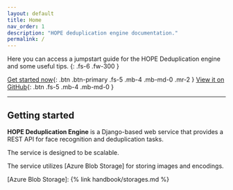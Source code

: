 ```yaml
---
layout: default
title: Home
nav_order: 1
description: "HOPE deduplication engine documentation."
permalink: /
---
```


Here you can access a jumpstart guide for the HOPE Deduplication engine and some useful tips.
{: .fs-6 .fw-300 }

[Get started now](#getting-started){: .btn .btn-primary .fs-5 .mb-4 .mb-md-0 .mr-2 }
[View it on GitHub][HOPE Deduplication Engine repo]{: .btn .fs-5 .mb-4 .mb-md-0 }

---

## Getting started

**HOPE Deduplication Engine** is a Django-based web service that provides a REST API for face recognition and deduplication tasks.

The service is designed to be scalable. 

The service utilizes [Azure Blob Storage] for storing images and encodings.


[HOPE Deduplication Engine repo]: https://github.com/unicef/hope-dedup-engine
[Azure Blob Storage]: {% link handbook/storages.md %}